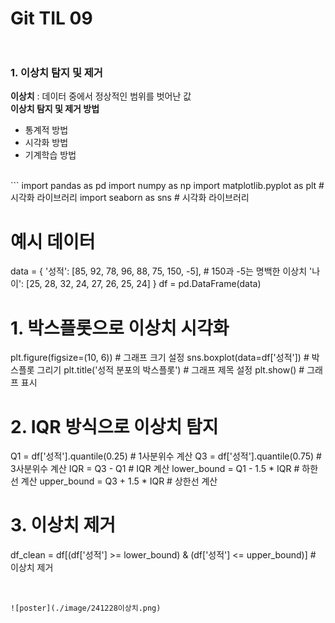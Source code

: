 # Git TIL 09 <br><br>

### 1. 이상치 탐지 및 제거 <br>
**이상치** : 데이터 중에서 정상적인 범위를 벗어난 값 <br>
**이상치 탐지 및 제거 방법**
- 통계적 방법
- 시각화 방법
- 기계학습 방법
<br>
```
import pandas as pd
import numpy as np
import matplotlib.pyplot as plt # 시각화 라이브러리
import seaborn as sns # 시각화 라이브러리

# 예시 데이터
data = {
    '성적': [85, 92, 78, 96, 88, 75, 150, -5],  # 150과 -5는 명백한 이상치
    '나이': [25, 28, 32, 24, 27, 26, 25, 24]
}
df = pd.DataFrame(data)

# 1. 박스플롯으로 이상치 시각화
plt.figure(figsize=(10, 6)) # 그래프 크기 설정
sns.boxplot(data=df['성적']) # 박스플롯 그리기
plt.title('성적 분포의 박스플롯') # 그래프 제목 설정
plt.show() # 그래프 표시

# 2. IQR 방식으로 이상치 탐지
Q1 = df['성적'].quantile(0.25) # 1사분위수 계산
Q3 = df['성적'].quantile(0.75) # 3사분위수 계산
IQR = Q3 - Q1 # IQR 계산
lower_bound = Q1 - 1.5 * IQR # 하한선 계산
upper_bound = Q3 + 1.5 * IQR # 상한선 계산

# 3. 이상치 제거
df_clean = df[(df['성적'] >= lower_bound) & (df['성적'] <= upper_bound)] # 이상치 제거
```


![poster](./image/241228이상치.png)    

